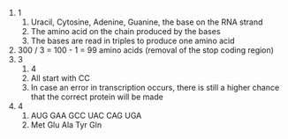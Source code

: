 1. 1
	1. Uracil, Cytosine, Adenine, Guanine, the base on the RNA strand
	2. The amino acid on the chain produced by the bases
	3. The bases are read in triples to produce one amino acid
2. 300 / 3 = 100 - 1 = 99 amino acids (removal of the stop coding region)
3. 3
	1. 4
	2. All start with CC
	3. In case an error in transcription occurs, there is still a higher chance that the correct protein will be made
4. 4
	1. AUG GAA GCC UAC CAG UGA
	2. Met Glu Ala Tyr Gln 